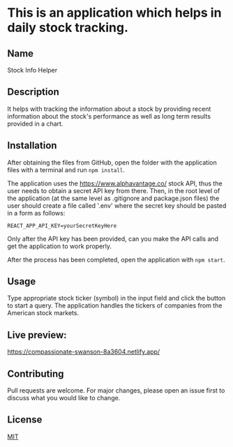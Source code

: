 # This is an application which helps in daily stock tracking.

## Name

Stock Info Helper

## Description

It helps with tracking the information about a stock by providing recent information about the stock's performance as well as long term results provided in a chart.

## Installation

After obtaining the files from GitHub, open the folder with the application files with a terminal and run `npm install`.

The application uses the https://www.alphavantage.co/ stock API, thus the user needs to obtain a secret API key from there. Then, in the root level of the application (at the same level as .gitignore and package.json files) the user should create a file called '.env' where the secret key should be pasted in a form as follows:

`REACT_APP_API_KEY=yourSecretKeyHere`

Only after the API key has been provided, can you make the API calls and get the application to work properly.

After the process has been completed, open the application with `npm start`.

## Usage

Type appropriate stock ticker (symbol) in the input field and click the button to start a query. The application handles the tickers of companies from the American stock markets.

## Live preview:

https://compassionate-swanson-8a3604.netlify.app/

## Contributing

Pull requests are welcome. For major changes, please open an issue first to discuss what you would like to change.

## License

[MIT](https://choosealicense.com/licenses/mit/)

